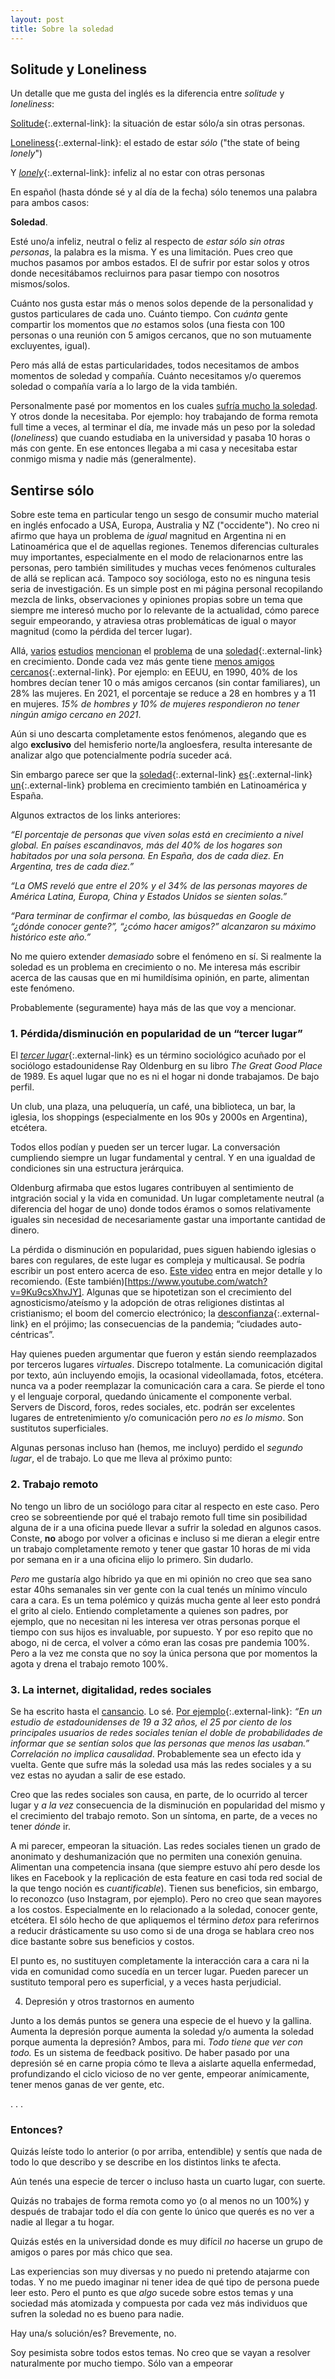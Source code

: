```yaml
---
layout: post
title: Sobre la soledad
---
```


## Solitude y Loneliness

Un detalle que me gusta del inglés es la diferencia entre _solitude_ y _loneliness_:

[Solitude](https://dictionary.cambridge.org/dictionary/english/solitude){:.external-link}: la situación de estar sólo/a sin otras personas.

[Loneliness](https://dictionary.cambridge.org/dictionary/english/loneliness){:.external-link}: el estado de estar _sólo_ ("the state of being _lonely_")

Y [_lonely_](https://dictionary.cambridge.org/dictionary/english/lonely){:.external-link}: infeliz al no estar con otras personas

En español (hasta dónde sé y al día de la fecha) sólo tenemos una palabra para ambos casos:

**Soledad**. 

Esté uno/a infeliz, neutral o feliz al respecto de _estar sólo sin otras personas_, la palabra es la misma. Y es una limitación. Pues creo que muchos pasamos por ambos estados. El de sufrir por estar solos y otros donde necesitábamos recluirnos para pasar tiempo con nosotros mismos/solos.

Cuánto nos gusta estar más o menos solos depende de la personalidad y gustos particulares de cada uno. Cuánto tiempo. Con _cuánta_ gente compartir los momentos que _no_ estamos solos (una fiesta con 100 personas o una reunión con 5 amigos cercanos, que no son mutuamente excluyentes, igual).

Pero más allá de estas particularidades, todos necesitamos de ambos momentos de soledad y compañía. Cuánto necesitamos y/o queremos soledad o compañía varía a lo largo de la vida también.

Personalmente pasé por momentos en los cuales [sufría mucho la soledad](https://www.luzojeda.com/2023/04/04/on-growing.html). Y otros donde la necesitaba. Por ejemplo: hoy trabajando de forma remota full time a veces, al terminar el día, me invade más un peso por la soledad (_loneliness_) que cuando estudiaba en la universidad y pasaba 10 horas o más con gente. En ese entonces llegaba a mi casa y necesitaba estar conmigo misma y nadie más (generalmente).

## Sentirse sólo

Sobre este tema en particular tengo un sesgo de consumir mucho material en inglés enfocado a USA, Europa, Australia y NZ ("occidente"). No creo ni afirmo que haya un problema de _igual_ magnitud en Argentina ni en Latinoamérica que el de aquellas regiones. Tenemos diferencias culturales muy importantes, especialmente en el modo de relacionarnos entre las personas, pero también similitudes y muchas veces fenómenos culturales de allá se replican acá. Tampoco soy socióloga, esto no es ninguna tesis seria de investigación. Es un simple post en mi página personal recopilando mezcla de links, observaciones y opiniones propias sobre un tema que siempre me interesó mucho por lo relevante de la actualidad, cómo parece seguir empeorando, y atraviesa otras problemáticas de igual o mayor magnitud (como la pérdida del tercer lugar).

Allá, [varios](https://nypost.com/2021/07/27/americans-have-fewer-friends-than-ever-before-study/) [estudios](https://novum.substack.com/p/social-recession-by-the-numbers#%C2%A7friendships) [mencionan](https://www.vice.com/en/article/z3n5aj/loneliness-epidemic-young-people) el [problema](https://www.economist.com/graphic-detail/2018/08/31/loneliness-is-pervasive-and-rising-particularly-among-the-young) de una [soledad](https://theweek.com/articles/815518/epidemic-loneliness){:.external-link} en crecimiento. Donde cada vez más gente tiene [menos amigos cercanos](https://www.americansurveycenter.org/why-mens-social-circles-are-shrinking/){:.external-link}. Por ejemplo: en EEUU, en 1990, 40% de los hombres decían tener 10 o más amigos cercanos (sin contar familiares), un 28% las mujeres. En 2021, el porcentaje se reduce a 28 en hombres y a 11 en mujeres. *15% de hombres y 10% de mujeres respondieron no tener ningún amigo cercano en 2021*.

Aún si uno descarta completamente estos fenómenos, alegando que es algo **exclusivo** del hemisferio norte/la angloesfera, resulta interesante de analizar algo que potencialmente podría suceder acá.

Sin embargo parece ser que la [soledad](https://elpais.com/sociedad/2023-03-19/el-nuevo-perfil-de-la-soledad-joven-y-precario.html){:.external-link} [es](https://www.perfil.com/noticias/elobservador/la-epidemia-de-soledad.phtml){:.external-link} [un](https://www.aceprensa.com/sociedad/cada-vez-tenemos-menos-amigos-cercanos/){:.external-link} problema en crecimiento también en Latinoamérica y España.

Algunos extractos de los links anteriores:

*“El porcentaje de personas que viven solas está en crecimiento a nivel global. En países escandinavos, más del 40% de los hogares son habitados por una sola persona. En España, dos de cada diez. En Argentina, tres de cada diez.”*

*“La OMS reveló que entre el 20% y el 34% de las personas mayores de América Latina, Europa, China y Estados Unidos se sienten solas.”*

*“Para terminar de confirmar el combo, las búsquedas en Google de “¿dónde conocer gente?”, “¿cómo hacer amigos?” alcanzaron su máximo histórico este año.”*

No me quiero extender _demasiado_ sobre el fenómeno en sí. Si realmente la soledad es un problema en crecimiento o no. Me interesa más escribir acerca de las causas que en mi humildísima opinión, en parte, alimentan este fenómeno.

Probablemente (seguramente) haya más de las que voy a mencionar.

### 1. Pérdida/disminución en popularidad de un “tercer lugar”

El [*tercer lugar*](https://en.wikipedia.org/wiki/Third_place){:.external-link} es un término sociológico acuñado por el sociólogo estadounidense Ray Oldenburg en su libro _The Great Good Place_ de 1989. Es aquel lugar que no es ni el hogar ni donde trabajamos. De bajo perfil.

Un club, una plaza, una peluquería, un café, una biblioteca, un bar, la iglesia, los shoppings (especialmente en los 90s y 2000s en Argentina), etcétera.

Todos ellos podían y pueden ser un tercer lugar. La conversación cumpliendo siempre un lugar fundamental y central. Y en una igualdad de condiciones sin una estructura jerárquica.

Oldenburg afirmaba que estos lugares contribuyen al sentimiento de intgración social y la vida en comunidad. Un lugar completamente neutral (a diferencia del hogar de uno) donde todos éramos o somos relativamente iguales sin necesidad de necesariamente gastar una importante cantidad de dinero.

La pérdida o disminución en popularidad, pues siguen habiendo iglesias o bares con regulares, de este lugar es compleja y multicausal. Se podría escribir un post entero acerca de eso. [Este video](https://www.youtube.com/watch?v=MD_CMrCpBMc) entra en mejor detalle y lo recomiendo. (Este también)[https://www.youtube.com/watch?v=9Ku9csXhvJY]. Algunas que se hipotetizan son el crecimiento del agnosticismo/ateísmo y la adopción de otras religiones distintas al cristianismo; el boom del comercio electrónico; la [desconfianza](https://www.infobae.com/america/america-latina/2022/01/13/la-tragedia-de-no-confiar-en-el-que-tenemos-al-lado-y-como-esa-desconfianza-frena-el-futuro-de-argentina-y-de-toda-america-latina/){:.external-link} en el prójimo; las consecuencias de la pandemia; “ciudades auto-céntricas”.

Hay quienes pueden argumentar que fueron y están siendo reemplazados por terceros lugares _virtuales_. Discrepo totalmente. La comunicación digital por texto, aún incluyendo emojis, la ocasional videollamada, fotos, etcétera. nunca va a poder reemplazar la comunicación cara a cara. Se pierde el tono y el lenguaje corporal, quedando únicamente el componente verbal. Servers de Discord, foros, redes sociales, etc. podrán ser excelentes lugares de entretenimiento y/o comunicación pero _no es lo mismo_. Son sustitutos superficiales.

Algunas personas incluso han (hemos, me incluyo) perdido el _segundo lugar_, el de trabajo. Lo que me lleva al próximo punto:

### 2. Trabajo remoto

No tengo un libro de un sociólogo para citar al respecto en este caso. Pero creo se sobreentiende por qué el trabajo remoto full time sin posibilidad alguna de ir a una oficina puede llevar a sufrir la soledad en algunos casos. Conste, **no** abogo por volver a oficinas e incluso si me dieran a elegir entre un trabajo completamente remoto y tener que gastar 10 horas de mi vida por semana en ir a una oficina elijo lo primero. Sin dudarlo.

_Pero_ me gustaría algo híbrido ya que en mi opinión no creo que sea sano estar 40hs semanales sin ver gente con la cual tenés un mínimo vínculo cara a cara. Es un tema polémico y quizás mucha gente al leer esto pondrá el grito al cielo. Entiendo completamente a quienes son padres, por ejemplo, que no necesitan ni les interesa ver otras personas porque el tiempo con sus hijos es invaluable, por supuesto. Y por eso repito que no abogo, ni de cerca, el volver a cómo eran las cosas pre pandemia 100%. Pero a la vez me consta que no soy la única persona que por momentos la agota y drena el trabajo remoto 100%.

### 3. La internet, digitalidad, redes sociales

Se ha escrito hasta el [cansancio](https://www.psycom.net/how-social-media-increases-loneliness). Lo sé. [Por ejemplo](https://theweek.com/articles/815518/epidemic-loneliness){:.external-link}: _“En un estudio de estadounidenses de 19 a 32 años, el 25 por ciento de los principales usuarios de redes sociales tenían el doble de probabilidades de informar que se sentían solos que las personas que menos las usaban.”_ _Correlación no implica causalidad_. Probablemente sea un efecto ida y vuelta. Gente que sufre más la soledad usa más las redes sociales y a su vez estas no ayudan a salir de ese estado.

Creo que las redes sociales son causa, en parte, de lo ocurrido al tercer lugar y _a la vez_ consecuencia de la disminución en popularidad del mismo y el crecimiento del trabajo remoto. Son un síntoma, en parte, de a veces no tener _dónde_ ir.

A mi parecer, empeoran la situación. Las redes sociales tienen un grado de anonimato y deshumanización que no permiten una conexión genuina. Alimentan una competencia insana (que siempre estuvo ahí pero desde los likes en Facebook y la replicación de esta feature en casi toda red social de la que tengo noción es _cuantificable_). Tienen sus beneficios, sin embargo, lo reconozco (uso Instagram, por ejemplo). Pero no creo que sean mayores a los costos. Especialmente en lo relacionado a la soledad, conocer gente, etcétera. El sólo hecho de que apliquemos el término _detox_ para referirnos a reducir drásticamente su uso como si de una droga se hablara creo nos dice bastante sobre sus beneficios y costos.

El punto es, no sustituyen completamente la interacción cara a cara ni la vida en comunidad como sucedía en un tercer lugar. Pueden parecer un sustituto temporal pero es superficial, y a veces hasta perjudicial.

4. Depresión y otros trastornos en aumento

Junto a los demás puntos se genera una especie de el huevo y la gallina. Aumenta la depresión porque aumenta la soledad y/o aumenta la soledad porque aumenta la depresión? Ambos, para mi. _Todo tiene que ver con todo._ Es un sistema de feedback positivo. De haber pasado por una depresión sé en carne propia cómo te lleva a aislarte aquella enfermedad, profundizando el ciclo vicioso de no ver gente, empeorar anímicamente, tener menos ganas de ver gente, etc.

.
.
.

### Entonces?

Quizás leíste todo lo anterior (o por arriba, entendible) y sentís que nada de todo lo que describo y se describe en los distintos links te afecta.

Aún tenés una especie de tercer o incluso hasta un cuarto lugar, con suerte.

Quizás no trabajes de forma remota como yo (o al menos no un 100%) y después de trabajar todo el día con gente lo único que querés es no ver a nadie al llegar a tu hogar.

Quizás estés en la universidad donde es muy difícil _no_ hacerse un grupo de amigos o pares por más chico que sea.

Las experiencias son muy diversas y no puedo ni pretendo atajarme con todas. Y no me puedo imaginar ni tener idea de qué tipo de persona puede leer esto. Pero el punto es que _algo_ sucede sobre estos temas y una sociedad más atomizada y compuesta por cada vez más individuos que sufren la soledad no es bueno para nadie.

Hay una/s solución/es? Brevemente, no.

Soy pesimista sobre todos estos temas. No creo que se vayan a resolver naturalmente por mucho tiempo. Sólo van a empeorar 